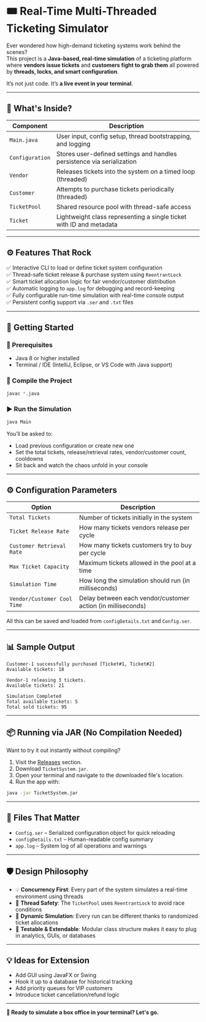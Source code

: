 # 🎟️ Real-Time Multi-Threaded Ticketing Simulator

Ever wondered how high-demand ticketing systems work behind the scenes?  
This project is a **Java-based, real-time simulation** of a ticketing platform where **vendors issue tickets** and **customers fight to grab them** all powered by **threads, locks, and smart configuration**.

It’s not just code. It’s **a live event in your terminal**.

---

## 🧠 What's Inside?

| Component        | Description                                                                          |
|------------------|--------------------------------------------------------------------------------------|
| `Main.java`      | User input, config setup, thread bootstrapping, and logging                          |
| `Configuration`  | Stores user-defined settings and handles persistence via serialization               |
| `Vendor`         | Releases tickets into the system on a timed loop (threaded)                          |
| `Customer`       | Attempts to purchase tickets periodically (threaded)                                 |
| `TicketPool`     | Shared resource pool with thread-safe access                                         |
| `Ticket`         | Lightweight class representing a single ticket with ID and metadata                  |

---

## ⚙️ Features That Rock

✅ Interactive CLI to load or define ticket system configuration  
✅ Thread-safe ticket release & purchase system using `ReentrantLock`  
✅ Smart ticket allocation logic for fair vendor/customer distribution  
✅ Automatic logging to `app.log` for debugging and record-keeping  
✅ Fully configurable run-time simulation with real-time console output  
✅ Persistent config support via `.ser` and `.txt` files  

---

## 🚀 Getting Started

### 🧰 Prerequisites

- Java 8 or higher installed
- Terminal / IDE (IntelliJ, Eclipse, or VS Code with Java support)

### 🔨 Compile the Project

```bash
javac *.java
```

### ▶️ Run the Simulation

```bash
java Main
```

You’ll be asked to:
- Load previous configuration or create new one
- Set the total tickets, release/retrieval rates, vendor/customer count, cooldowns
- Sit back and watch the chaos unfold in your console

---

## ⚙️ Configuration Parameters

| Option                      | Description                                                      |
|-----------------------------|------------------------------------------------------------------|
| `Total Tickets`             | Number of tickets initially in the system                        |
| `Ticket Release Rate`       | How many tickets vendors release per cycle                       |
| `Customer Retrieval Rate`   | How many tickets customers try to buy per cycle                  |
| `Max Ticket Capacity`       | Maximum tickets allowed in the pool at a time                    |
| `Simulation Time`           | How long the simulation should run (in milliseconds)             |
| `Vendor/Customer Cool Time` | Delay between each vendor/customer action (in milliseconds)      |

All this can be saved and loaded from `configDetails.txt` and `Config.ser`.

---

## 📊 Sample Output

```
Customer-1 successfully purchased [Ticket#1, Ticket#2]
Available tickets: 18

Vendor-1 releasing 3 tickets.
Available tickets: 21

Simulation Completed
Total available tickets: 5
Total sold tickets: 95
```
---

## 📦 Running via JAR (No Compilation Needed)

Want to try it out instantly without compiling?

1. Visit the [Releases](https://github.com/HassanShamil/Real-Time-Ticketing-System/releases) section.
2. Download `TicketSystem.jar`.
3. Open your terminal and navigate to the downloaded file's location.
4. Run the app with:

```bash
java -jar TicketSystem.jar
```

---

## 🧾 Files That Matter

- `Config.ser` – Serialized configuration object for quick reloading
- `configDetails.txt` – Human-readable config summary
- `app.log` – System log of all operations and warnings

---

## 🛡️ Design Philosophy

- 💡 **Concurrency First**: Every part of the system simulates a real-time environment using threads
- 🔐 **Thread Safety**: The `TicketPool` uses `ReentrantLock` to avoid race conditions
- 🎲 **Dynamic Simulation**: Every run can be different thanks to randomized ticket allocations
- 🧪 **Testable & Extendable**: Modular class structure makes it easy to plug in analytics, GUIs, or databases

---

## 💡 Ideas for Extension

- Add GUI using JavaFX or Swing
- Hook it up to a database for historical tracking
- Add priority queues for VIP customers
- Introduce ticket cancellation/refund logic

---

**🎉 Ready to simulate a box office in your terminal? Let's go.**
